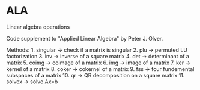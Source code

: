 # ALA
Linear algebra operations

Code supplement to "Applied Linear Algebra" by Peter J. Olver.

Methods:
    1. singular -> check if a matrix is singular
    2. plu -> permuted LU factorization
    3. inv -> inverse of a square matrix
    4. det -> determinant of a matrix
    5. coimg -> coimage of a matrix
    6. img -> image of a matrix
    7. ker -> kernel of a matrix
    8. coker -> cokernel of a matrix
    9. fss -> four fundemental subspaces of a matrix
    10. qr -> QR decomposition on a square matrix
    11. solvex -> solve Ax=b
